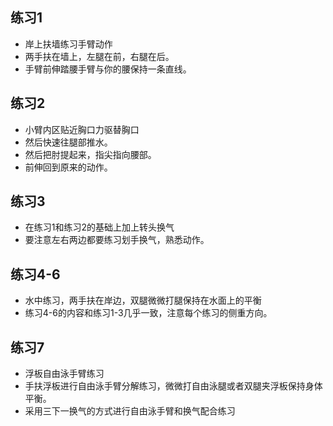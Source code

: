 ## 练习1 

* 岸上扶墙练习⼿臂动作 
* 两⼿扶在墙上，左腿在前，右腿在后。 
* ⼿臂前伸踏腰⼿臂与你的腰保持⼀条直线。 

## 练习2 

* ⼩臂内区贴近胸⼝⼒驱替胸⼝ 
* 然后快速往腿部推⽔。 
* 然后把肘提起来，指尖指向腰部。 
* 前伸回到原来的动作。 

## 练习3 

* 在练习1和练习2的基础上加上转头换⽓ 
* 要注意左右两边都要练习划⼿换⽓，熟悉动作。 

## 练习4-6 

* ⽔中练习，两⼿扶在岸边，双腿微微打腿保持在⽔⾯上的平衡 
* 练习4-6的内容和练习1-3⼏乎⼀致，注意每个练习的侧重⽅向。 

## 练习7 

* 浮板⾃由泳⼿臂练习 
* ⼿扶浮板进⾏⾃由泳⼿臂分解练习，微微打⾃由泳腿或者双腿夹浮板保持身体平衡。 
* 采⽤三下⼀换⽓的⽅式进⾏⾃由泳⼿臂和换⽓配合练习